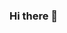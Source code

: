 ### Hi there 👋

<!--
**Eduardosbk/Eduardosbk** is a ✨ _special_ ✨ repository because its `README.md` (this file) appears on your GitHub profile.

![Eduardo github stats](https://github-readme-stats.vercel.app/api?username=Eduardosbk)
Here are some ideas to get you started:

- 🔭 I’m currently working on ...
- 🌱 I’m currently learning ...
- 👯 I’m looking to collaborate on ...
- 🤔 I’m looking for help with ...
- 💬 Ask me about ...
- 📫 How to reach me: ...
- 😄 Pronouns: ...
- ⚡ Fun fact: ...
-->
